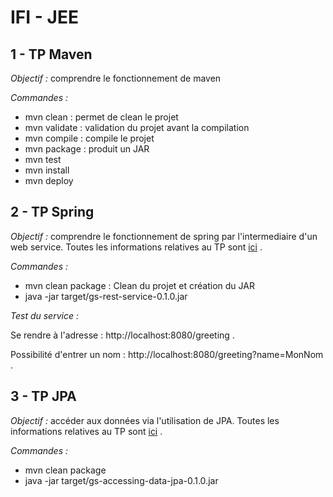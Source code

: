 # IFI - JEE

## 1 - TP Maven

*Objectif :* comprendre le fonctionnement de maven

*Commandes :* 

* mvn clean : permet de clean le projet
* mvn validate : validation du projet avant la compilation
* mvn compile : compile le projet
* mvn package : produit un JAR
* mvn test
* mvn install 
* mvn deploy

## 2 - TP Spring

*Objectif :* comprendre le fonctionnement de spring par l'intermediaire d'un web service. Toutes les informations relatives au TP sont [ici](http://spring.io/guides/gs/rest-service/) .

*Commandes :*

* mvn clean package : Clean du projet et création du JAR
* java -jar target/gs-rest-service-0.1.0.jar

*Test du service :*

Se rendre à l'adresse : http://localhost:8080/greeting .

Possibilité d'entrer un nom : http://localhost:8080/greeting?name=MonNom .

## 3 - TP JPA

*Objectif :* accéder aux données via l'utilisation de JPA. Toutes les informations relatives au TP sont [ici](http://spring.io/guides/gs/accessing-data-jpa/) .

*Commandes :*

* mvn clean package
* java -jar target/gs-accessing-data-jpa-0.1.0.jar

